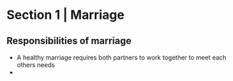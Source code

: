 # Section 1 | Marriage
##  Responsibilities of marriage
- A healthy marriage requires both partners to work together to meet each others needs
- 